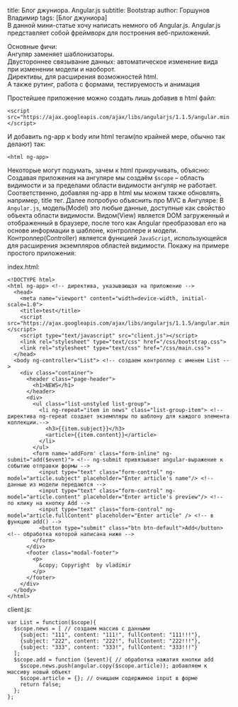 title: Блог джуниора. Angular.js subtitle: Bootstrap author: Горшунов Владимир tags: [Блог джуниора]<br>
В данной мини-статье хочу написать немного об Angular.js.<!-- more -->
Angular.js представляет собой фреймворк для построения веб-приложений.

Основные фичи:<br>
Ангуляр заменяет шаблонизаторы.<br>
Двустороннее связывание данных: автоматическое изменение вида при изменении модели и наоборот.<br>
Директивы, для расширения возможностей html.<br>
А также рутинг, работа с формами, тестируемость и анимация<br>

Простейшее приложение можно создать лишь добавив в html файл:

    <script src="https://ajax.googleapis.com/ajax/libs/angularjs/1.1.5/angular.min.js"></script>

И добавить ng-app к body или html тегам(по крайней мере, обычно так делают) так:

    <html ng-app>

Некоторые могут подумать, зачем к html прикручивать, объясню:
Cоздавая приложения на ангуляре мы создаём ```$scope``` – область видимости и за пределами области видимости ангуляр не работает. Соответственно, добавляя ng-app в html мы можем также обновлять, например, title тег.
Далее попробую объяснить про MVC в Ангуляре:
В ```Angular.js```, модель(Model) это любые данные, доступные как свойство объекта области видимости.
Видом(View) является DOM загруженный и отображенный в браузере, после того как Angular преобразовал его на основе информации в шаблоне, контроллере и модели.
Контроллер(Controller) является функцией ```JavaScript```, использующейся для расширения экземпляров областей видимости.
Покажу на примере простого приложения:

index.html:

    <!DOCTYPE html>
    <html ng-app> <!-- директива, указывающая на приложение -->
      <head>
        <meta name="viewport" content="width=device-width, initial-scale=1.0">
        <title>test</title>
        <script src="https://ajax.googleapis.com/ajax/libs/angularjs/1.1.5/angular.min.js"></script>
        <script type="text/javascript" src="client.js"></script>
        <link rel="stylesheet" type="text/css" href="/css/bootstrap.css">
        <link rel="stylesheet" type="text/css" href="/css/main.css">
      </head>
      <body ng-controller="List"> <!-- создаем контроллер с именем List -->
        <div class="container">
          <header class="page-header">
            <h1>NEWS</h1>
          </header>
          <div>
            <ul class="list-unstyled list-group">
              <li ng-repeat="item in news" class="list-group-item"> <!-- директива ng-repeat создает экземпляры по шаблону для каждого элемента коллекции.-->
                <h3>{{item.subject}}</h3> 
                <article>{{item.content}}</article>
              </li>
            </ul>
            <form name='addForm' class="form-inline" ng-submit="add($event)"> <!-- ng-submit привязывает angular-выражение к событию отправки формы -->
              <input type="text" class="form-control" ng-model="article.subject" placeholder="Enter article's name"/> <!-- данные из модели передаются -->
              <input type="text" class="form-control" ng-model="article.content" placeholder="Enter article's preview"/> <!-- по клику на кнопку Add -->
              <input type="text" class="form-control" ng-model="article.fullContent" placeholder="Enter article" /> <!-- в функцию add() -->
              <button type="submit" class="btn btn-default">Add</button> <!-- обработка которой написана ниже -->
            </form>
          </div>
          <footer class="modal-footer">
            <p>
              &copy; Copyright  by vladimir
            </p>
          </footer>
        </div>
      </body>
    </html>

client.js:

    var List = function($scope){
      $scope.news = [ // создаем массив с данными
        {subject: "111", content: "111!", fullContent: "111!!!"},
        {subject: "222", content: "222!", fullContent: "222!!!"},
        {subject: "333", content: "333!", fullContent: "333!!!"}
      ];
      $scope.add = function ($event){ // обработка нажатия кнопки add
        $scope.news.push(angular.copy($scope.article)); добавляем к массиву новый объект
        $scope.article = {}; // очищаем содержимое input в форме
        return false;    
      };
    };
